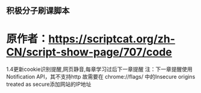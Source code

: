 ## 积极分子刷课脚本

# 原作者：https://scriptcat.org/zh-CN/script-show-page/707/code

1.4更新cookie识别提醒,网页静音,每章学习过后下一章提醒
注：下一章提醒使用Notification API，其不支持http
故需要在 chrome://flags/  中的Insecure origins treated as secure添加网站的IP地址
